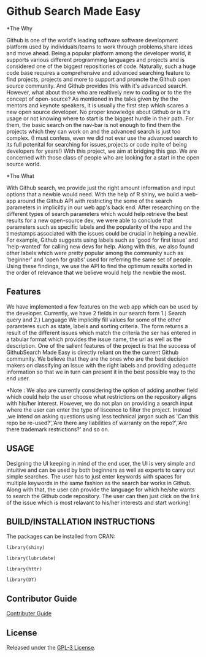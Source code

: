 # Github Search Made Easy

*The Why

Github is one of the world's leading software software development platform used by individuals/teams to work through problems,share ideas and move ahead. Being a popular platform among the developer world, it supports various different programming languages and projects and is considered one of the biggest repositiories of code.  Naturally, such a huge code base requires a comprehensive and advanced searching feature to find projects, projects and more to support and promote the Github open source community. And Github provides this with it's advanced searcH.
However, what about those who are realtively new to coding or to the the concept of open-source? 
As mentioned in the talks given by the the mentors and keynote speakers, it is usually the first step which scares a new open source developer. No proper knowledge about Github or is it's usage or not knowing where to start is the biggest hurdle in their path. For them, the basic search on the nav-bar is not enough to find them the projects which they can work on and the advanced search is just too complex. (I must confess, even we did not ever use the advanced search to its full potenital for searching for issues,projects or code inpite of being developers for years!)
With this project, we aim at bridging this gap. We are concerned with those class of people who are looking for a start in the open source world.

*The What

With Github search, we provide just the right amount information and input options that a newbie would need. With the help of R shiny, we build a web-app around the Github API with restricting the some of the search parameters in impliciltly in our web app's back end.
After researching on the different types of search parameters which would help retrieve the best results for a new open-source dev, we were able to conclude that parameters such
as specific labels and the popularity of the repo and the timestamps associated with the issues could be crucial in helping a newbie.
For example, Github suggests using labels such as 'good for first issue' and 'help-wanted' for calling new devs for help. Along with this, we also found other labels which were pretty popular among the community such as 'beginner' and 'open for grabs' used for referring the same set of people.
Using these findings, we use the API to find the optimum results sorted in the order of relevance that we believe would help the newbie the most.


 ## Features  
We have implemented a few features on the web app which can be used by the developer.
Currently, we have 2 fields in our search form 1.) Search query and 2.) Language
We implicitly fill values for some of the other paramteres such as state, labels and sorting criteria.
The form returns a result of the different issues which match the criteria the ser has entered in a tabular format which provides the issue name, the url as well as the description.
One of the salient features of the project is that the success of GithubSearch Made Easy is directly reliant on the the current Github community. We believe that they are the ones who are the best decision makers on classifying an issue with the right labels and providing adequate information so that we in turn can present it in the best possible way to the end user.

*Note : We also are currently considering the option of adding another field which could help the user choose what restrictions on the repository aligns with his/her interest. However, we do not plan on providing a search input where the user can enter the type of liscence to filter the project. Instead ,we intend on asking questions using less technical jargon such as 'Can this repo be re-used?','Are there any liabilities of warranty on the repo?','Are there trademark restrictions?' and so on.


## USAGE
 Designing the UI keeping in mind of the end user, the UI is very simple and intuitive and can be used by both beginners as well as experts to carry out simple searches. The user has to just enter keywords with spaces for multiple keywords in the same fashion as the search bar works in Github. Along with that, the user can provide the language for which he/she wants to search the Github code repository. The user can then just click on the link of the issue which is most relavant to his/her interests and start working!
  
## BUILD/INSTALLATION INSTRUCTIONS
  The packages can be installed from CRAN:

<code>library(shiny)</code>

<code>library(lubridate)</code>

<code>library(httr)</code>

<code>library(DT)</code>

## Contributor Guide
<a href="https://github.com/dakshil/HackIllinois2018_RAD/blob/master/CONTRIBUTING.md">Contributer Guide</a>

## License 
Released under the <a href="https://github.com/dakshil/HackIllinois2018_RAD/blob/master/LICENSE">GPL-3 License</a>.
